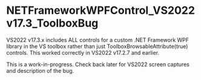# NETFrameworkWPFControl_VS2022v17.3_ToolboxBug
VS2022 v17.3.x includes ALL controls for a custom .NET Framework WPF library in the VS toolbox rather than just ToolboxBrowsableAttribute(true) controls. This worked correctly in VS2022 v17.2.7 and earlier.

This is a work-in-progress. Check back later for VS2022 screen captures and description of the bug.
